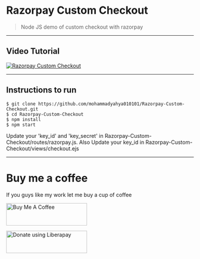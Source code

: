 # Razorpay Custom Checkout

> <Subtitle>
> Node JS demo of custom checkout with razorpay

---
 
## Video Tutorial
[![Razorpay Custom Checkout](https://i.imgur.com/C9F6cmu.jpeg)](https://youtu.be/vF9Qhp7KoGg "Razorpay Custom Checkout")
  
---

## Instructions to run

```
$ git clone https://github.com/mohammadyahya010101/Razorpay-Custom-Checkout.git
$ cd Razorpay-Custom-Checkout
$ npm install
$ npm start
```

Update your 'key_id' and 'key_secret' in Razorpay-Custom-Checkout/routes/razorpay.js.
Also Update your key_id in  Razorpay-Custom-Checkout/views/checkout.ejs 

 ---
# Buy me a coffee
If you guys like my work let me buy a cup of coffee

<a href="https://www.buymeacoffee.com/mohammadyahya01" target="_blank"><img src="https://cdn.buymeacoffee.com/buttons/v2/default-yellow.png" alt="Buy Me A Coffee" style="height: 60px !important;width: 217px !important;" ></a>

 <a href="https://liberapay.com/mohammadyahya010101/donate" target="_blank"><img alt="Donate using Liberapay" src="https://liberapay.com/assets/widgets/donate.svg" style="height: 60px !important;width: 217px !important;" ></a>
